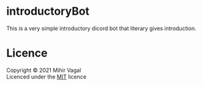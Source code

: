 # introductoryBot
This is a very simple introductory dicord bot that literary gives introduction.

# Licence
Copyright © 2021 Mihir Vagal <br>
Licenced under the <a href="https://github.com/ThatFOSSyguy/introductoryBot/blob/main/LICENCE.txt">MIT</a> licence
